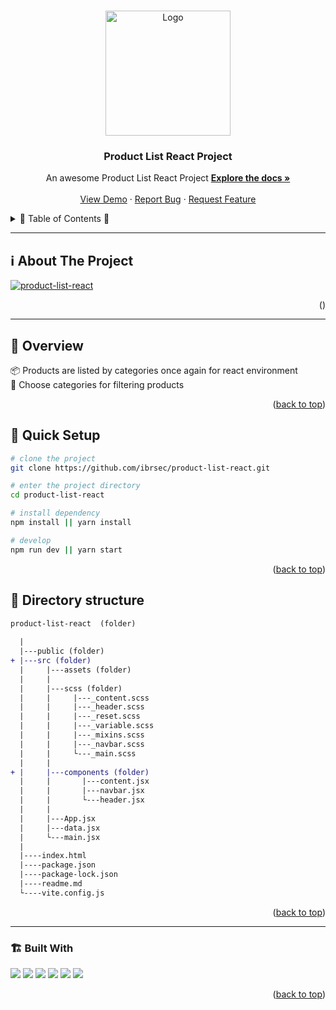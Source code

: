 <a name="readme-top"></a>
 
 
<!-- PROJECT LOGO -->
<br />
<div align="center">
  <a href="https://github.com/ibrsec/product-list-react/">
    <img src="https://cdn.iconscout.com/icon/free/png-256/free-react-1-282599.png" alt="Logo" width="200"  >
  </a>

  <h3 align="center">Product List React Project</h3>

  <p align="center">
    An awesome Product List React Project
    <a href="https://github.com/ibrsec/product-list-react"><strong>Explore the docs »</strong></a>
    <br />
    <br />
    <a href="https://ibrsec.github.io/product-list-react/">View Demo</a>
    ·
    <a href="https://github.com/ibrsec/product-list-react/issues">Report Bug</a>
    ·
    <a href="https://github.com/ibrsec/product-list-react/issues">Request Feature</a>
  </p>
</div>



<!-- TABLE OF CONTENTS -->
<details>
  <summary>📎 Table of Contents 📎 </summary>
  <ol>
    <li><a href="#about-the-project">About The Project</a></li>
     <!-- <li><a href="#figma">Figma</a></li> -->
     <li><a href="#overview">Overview</a></li>
     <li><a href="#quick-setup">Quick Setup</a></li>
     <li><a href="#directory-structure">Directory structure</a></li>
     <li><a href="#built-with">Built With</a></li>
    <!-- <li>
      <a href="#getting-started">Getting Started</a>
      <ul>
        <li><a href="#prerequisites">Prerequisites</a></li>
        <li><a href="#installation">Installation</a></li>
      </ul>
    </li>
    <li><a href="#usage">Usage</a></li>
    <li><a href="#roadmap">Roadmap</a></li>
    <li><a href="#contributing">Contributing</a></li>
    <li><a href="#license">License</a></li>
    <li><a href="#contact">Contact</a></li>
    <li><a href="#acknowledgments">Acknowledgments</a></li> -->

    
  </ol>
</details>





---

<!-- ABOUT THE PROJECT -->
 <a name="about-the-project"> </a> 
## ℹ️ About The Project

[![product-list-react](./src/assets/project.png)](https://ibrsec.github.io/product-list-react/)




<p align="right">(<a href="#readme-top"></a>)</p>


---

<!-- ## Figma 

<a href="https://www.figma.com/file/ePyCHKsx2ODB32uLgyUEEd/bootstrap-home-page?type=design&node-id=0%3A1&mode=design&t=edDzadCB9Ev5FS1a-1">Figma Link</a>  

  <p align="right">(<a href="#readme-top">back to top</a>)</p>




--- -->


 <a name="overview"></a> 
## 👀 Overview 
📦 Products are listed by categories once again for react environment  </br>
🎯 Choose categories for filtering products</br>
<!-- 🌱 You can go to the images own unsplash pages by clicking on the them</br> -->
<!-- 🔩 Shopping cart includes checkout feature   </br> -->
<!-- 💪   </br> -->
<!-- 🐞 Check the finished tasks   </br> -->
<!-- 🖥 Easy to implement multiple windows   -->


<p align="right">(<a href="#readme-top">back to top</a>)</p>

 

 <a name="quick-setup"></a> 
## 🛫 Quick Setup

```sh
# clone the project
git clone https://github.com/ibrsec/product-list-react.git

# enter the project directory
cd product-list-react

# install dependency
npm install || yarn install

# develop
npm run dev || yarn start
```

<p align="right">(<a href="#readme-top">back to top</a>)</p>


<!-- ## 🐞 Debug

![product-list-react.gif](/product-list-react.gif) -->







 

 <a name="directory-structure"></a> 
## 📂 Directory structure 

```diff
product-list-react  (folder)
  
  |          
  |---public (folder)
+ |---src (folder)
  |     |---assets (folder) 
  |     |
  |     |---scss (folder)
  |     |     |---_content.scss
  |     |     |---_header.scss
  |     |     |---_reset.scss
  |     |     |---_variable.scss
  |     |     |---_mixins.scss
  |     |     |---_navbar.scss
  |     |     └---_main.scss
  |     |
+ |     |---components (folder)
  |     |       |---content.jsx
  |     |       |---navbar.jsx
  |     |       └---header.jsx
  |     |
  |     |---App.jsx
  |     |---data.jsx
  |     └---main.jsx
  |     
  |----index.html    
  |----package.json
  |----package-lock.json
  |----readme.md
  └----vite.config.js
```

<p align="right">(<a href="#readme-top">back to top</a>)</p>


---
<a name="built-with"></a>
### 🏗️ Built With

 
<!-- https://dev.to/envoy_/150-badges-for-github-pnk  search skills-->

 <img src="https://img.shields.io/badge/HTML-239120?style=for-the-badge&logo=html5&logoColor=white">
 <img src="https://img.shields.io/badge/CSS-239120?&style=for-the-badge&logo=css3&logoColor=white&color=red"> 
 <img src="https://img.shields.io/badge/JavaScript-F7DF1E?style=for-the-badge&logo=javascript&logoColor=black"> 
 <!-- <img src="https://img.shields.io/badge/Bootstrap-563D7C?style=for-the-badge&logo=bootstrap&logoColor=white">  -->
 <img src="https://img.shields.io/badge/Sass-CC6699?style=for-the-badge&logo=sass&logoColor=white"> 
 <img src="https://img.shields.io/badge/Vite-AB4BFE?style=for-the-badge&logo=vite&logoColor=FFC920"> 
 <img src="https://img.shields.io/badge/React-20232A?style=for-the-badge&logo=react&logoColor=61DAFB"> 
 




<p align="right">(<a href="#readme-top">back to top</a>)</p>




